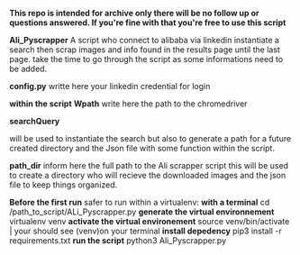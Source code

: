 **This repo is intended for archive only there will be no follow up or questions answered.
If you're fine with that you're free to use this script** 



**Ali_Pyscrapper**
 A script who connect to alibaba via linkedin instantiate a search 
then scrap images and info found in the results page until the last page.
take the time to go through the script as some informations need to be added.

**config.py**
writte here your linkedin credential for login 


**within the script**
**Wpath**
write here the path to the chromedriver 


**searchQuery**

will be used to instantiate the search but also to generate a path for a future created directory and the Json file with some function within the script.

**path_dir** 
inform here the full path to the Ali scrapper script this will be used to create a directory who will recieve the downloaded images and the json file to keep things organized.


**Before the first run**
safer to run within a virtualenv:
**with a terminal** 
cd /path_to_script/ALi_Pyscrapper.py 
**generate the virtual environnement**
virtualenv venv 
**activate the virtual environement**
source venv/bin/activate | your should see (venv)on your terminal 
**install depedency**
pip3 install -r requirements.txt 
**run the script**
python3 Ali_Pyscrapper.py 
